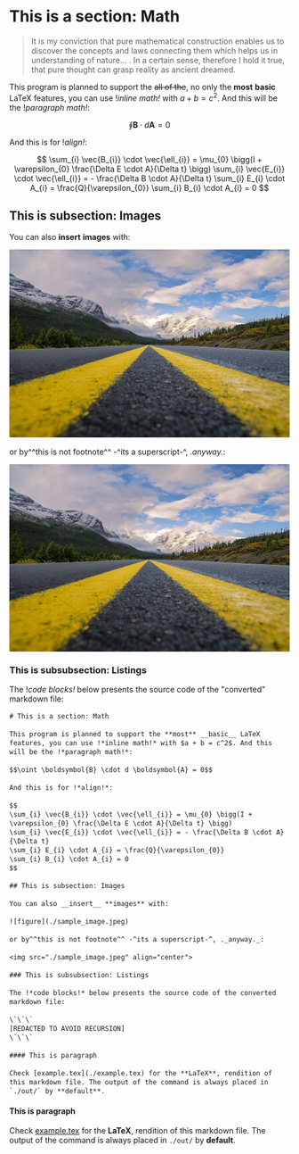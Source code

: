 # This is a section: Math

> It is my conviction that pure mathematical construction enables us to discover
> the concepts and laws connecting them which helps us in understanding of nature... .
> In a certain sense, therefore I hold it true, that pure thought
> can grasp reality as ancient dreamed.

This program is planned to support the ~~all of the~~, no only the **most** __basic__ LaTeX features, you can use !*inline math!* with $a + b = c^2$. And this will be the !*paragraph math!*:

$$\oint \boldsymbol{B} \cdot d \boldsymbol{A} = 0$$

And this is for !*align!*:

$$
\sum_{i} \vec{B_{i}} \cdot \vec{\ell_{i}} = \mu_{0} \bigg(I + \varepsilon_{0} \frac{\Delta E \cdot A}{\Delta t} \bigg)
\sum_{i} \vec{E_{i}} \cdot \vec{\ell_{i}} = - \frac{\Delta B \cdot A}{\Delta t}
\sum_{i} E_{i} \cdot A_{i} = \frac{Q}{\varepsilon_{0}}
\sum_{i} B_{i} \cdot A_{i} = 0
$$

## This is subsection: Images

You can also __insert__ **images** with:

![figure](./sample_image.jpeg)

or by^^this is not footnote^^ -^its a superscript-^, ._anyway._:

<img src="./sample_image.jpeg" align="center">

### This is subsubsection: Listings

The !*code blocks!* below presents the source code of the "converted" markdown file:

```
# This is a section: Math

This program is planned to support the **most** __basic__ LaTeX features, you can use !*inline math!* with $a + b = c^2$. And this will be the !*paragraph math!*:

$$\oint \boldsymbol{B} \cdot d \boldsymbol{A} = 0$$

And this is for !*align!*:

$$
\sum_{i} \vec{B_{i}} \cdot \vec{\ell_{i}} = \mu_{0} \bigg(I + \varepsilon_{0} \frac{\Delta E \cdot A}{\Delta t} \bigg)
\sum_{i} \vec{E_{i}} \cdot \vec{\ell_{i}} = - \frac{\Delta B \cdot A}{\Delta t}
\sum_{i} E_{i} \cdot A_{i} = \frac{Q}{\varepsilon_{0}}
\sum_{i} B_{i} \cdot A_{i} = 0
$$

## This is subsection: Images

You can also __insert__ **images** with:

![figure](./sample_image.jpeg)

or by^^this is not footnote^^ -^its a superscript-^, ._anyway._:

<img src="./sample_image.jpeg" align="center">

### This is subsubsection: Listings

The !*code blocks!* below presents the source code of the converted markdown file:

\`\`\`
[REDACTED TO AVOID RECURSION]
\`\`\`

#### This is paragraph

Check [example.tex](./example.tex) for the **LaTeX**, rendition of this markdown file. The output of the command is always placed in `./out/` by **default**.

```

#### This is paragraph

Check [example.tex](./example.tex) for the **LaTeX**, rendition of this markdown file. The output of the command is always placed in `./out/` by **default**.
